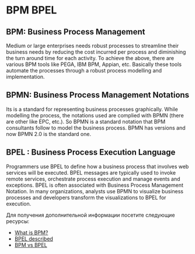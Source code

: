 # BPM BPEL

## BPM: Business Process Management

Medium or large enterprises needs robust processes to streamline their business needs by reducing the cost incurred per process and diminishing the turn around time for each activity.
To achieve the above, there are various BPM tools like PEGA, IBM BPM, Appian, etc. Basically these tools automate the processes through a robust process modelling and implementation.

## BPMN: Business Process Management Notations

Its is a standard for representing business processes graphically. While modelling the process, the notations used are complied with BPMN (there are other like EPC, etc.). So BPMN is a standard notation that BPM consultants follow to model the business process. BPMN has versions and now BPMN 2.0 is the standard one.

## BPEL : Business Process Execution Language

Programmers use BPEL to define how a business process that involves web services will be executed. BPEL messages are typically used to invoke remote services, orchestrate process execution and manage events and exceptions. BPEL is often associated with Business Process Management Notation. In many organizations, analysts use BPMN to visualize business processes and developers transform the visualizations to BPEL for execution.

Для получения дополнительной информации посетите следующие ресурсы:

- [What is BPM?](https://www.redhat.com/en/topics/automation/what-is-business-process-management)
- [BPEL described](https://www.ibm.com/docs/en/baw/19.x?topic=SS8JB4_19.x/com.ibm.wbpm.wid.main.doc/prodoverview/topics/cbpelproc.html)
- [BPM vs BPEL](https://www.youtube.com/watch?v=V6nr5dnb1JQ)
